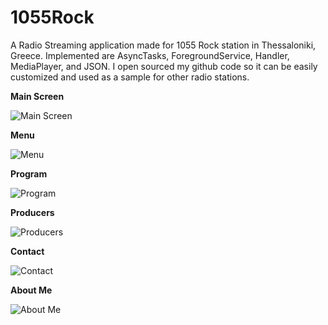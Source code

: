 # 1055Rock
A Radio Streaming application made for 1055 Rock station in Thessaloniki, Greece. Implemented are AsyncTasks, ForegroundService, Handler, MediaPlayer, and JSON. I open sourced my github code so it can be easily customized and used as a sample for other radio stations.

**Main Screen**

![Main Screen](https://lh3.googleusercontent.com/mYwYNZRP6-uSyHm2OjpvWPoNSN3-g_JX0PVIDgd216PatRTA5jNrror1XGYMg3eOZm56HSO80EpreQ=w2560-h1329-rw)

**Menu**

![Menu](https://lh5.googleusercontent.com/9wUJiIfMvKV8_Qe1ODZqzmKK8Y99OTtTNrgQ6e59mBxe4c7PEy4u5beX3k2ZMLhbMdUOvC_BuPSq7w=w2560-h1297-rw)

**Program**

![Program](https://lh3.googleusercontent.com/TIm_vYhCatxkITrmGUl3ZVwAkfTk6wr2yP8QrpNGeNGcWVb1oPWqTlqRI_snFqcRDE-hJs-2BSJLvA=w2560-h1297-rw)

**Producers**

![Producers](https://lh6.googleusercontent.com/ZDx2HICCdrcAoenxGg9V-EMndrqEEn_ljKOqgtIClozlZkqlCZ72ACKHzlaDsUM98uY1QHclgBT-Og=w1825-h1297-rw)

**Contact**

![Contact](https://lh5.googleusercontent.com/khuqS5ZmnsB-6qgT2v6-xvyF4mQZ90-jFBJgEukVsrAo4cYN96SF2ve45ucRObVlciyB2SsjWeWNGg=w1825-h1297-rw)

**About Me**

![About Me](https://lh3.googleusercontent.com/vahNv6UwpdUyZIE7KmYSQ5QlzNg-AKHi7RdI0ROqFN2FuaKvuMziDGu6ro8tXjV5J2VkxX8lM50SDg=w1825-h1297-rw)
